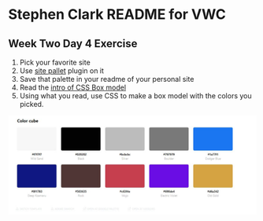 # Stephen Clark README for VWC

## Week Two Day 4 Exercise

1. Pick your favorite site
2. Use [site pallet](http://palette.site/) plugin on it
3. Save that palette in your readme of your personal site
4. Read the [intro of CSS Box model](https://developer.mozilla.org/en-US/docs/Web/CSS/CSS_Box_Model/Introduction_to_the_CSS_box_model)
5. Using what you read, use CSS to make a box model with the colors you picked.

![site-pallette screenshot using YouTube colors](images/site-pallette.JPG)
